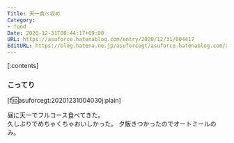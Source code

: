 ```yaml
---
Title: 天一食べ収め
Category:
- food
Date: 2020-12-31T00:44:17+09:00
URL: https://asuforce.hatenablog.com/entry/2020/12/31/004417
EditURL: https://blog.hatena.ne.jp/asuforcegt/asuforce.hatenablog.com/atom/entry/26006613672084411
---
```


[:contents]

### こってり

[f:id:asuforcegt:20201231004030j:plain]

昼に天一でフルコース食べてきた。  
久しぶりでめちゃくちゃおいしかった。
夕飯きつかったのでオートミールのみ。

